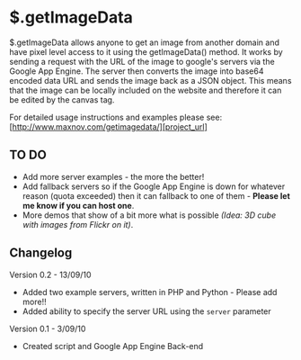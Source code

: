 $.getImageData
==============

$.getImageData allows anyone to get an image from another domain and have pixel level access to it using the getImageData() method. It works by sending a request with the URL of the image to google's servers via the Google App Engine. The server then converts the image into base64 encoded data URL and sends the image back as a JSON object. This means that the image can be locally included on the website and therefore it can be edited by the canvas tag.

For detailed usage instructions and examples please see: [http://www.maxnov.com/getimagedata/][project_url]

[project_url]: http://www.maxnov.com/getimagedata/

TO DO
-----

 * Add more server examples - the more the better!
 * Add fallback servers so if the Google App Engine is down for whatever reason (quota exceeded) then it can fallback to one of them - **Please let me know if you can host one**.
 * More demos that show of a bit more what is possible *(Idea: 3D cube with images from Flickr on it)*.

Changelog
---------

Version 0.2 - 13/09/10

 * Added two example servers, written in PHP and Python - Please add more!!
 * Added ability to specify the server URL using the `server` parameter

Version 0.1 - 3/09/10

 * Created script and Google App Engine Back-end